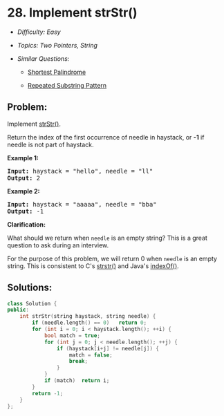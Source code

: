 # 28. Implement strStr()

* *Difficulty: Easy*

* *Topics: Two Pointers, String*

* *Similar Questions:*

  * [Shortest Palindrome](./tests/implement-strstr.md)

  * [Repeated Substring Pattern](./tests/implement-strstr.md)

## Problem:

<p>Implement <a href="http://www.cplusplus.com/reference/cstring/strstr/" target="_blank">strStr()</a>.</p>

<p>Return the index of the first occurrence of needle in haystack, or <strong>-1</strong> if needle is not part of haystack.</p>

<p><strong>Example 1:</strong></p>

<pre>
<strong>Input:</strong> haystack = &quot;hello&quot;, needle = &quot;ll&quot;
<strong>Output:</strong> 2
</pre>

<p><strong>Example 2:</strong></p>

<pre>
<strong>Input:</strong> haystack = &quot;aaaaa&quot;, needle = &quot;bba&quot;
<strong>Output:</strong> -1
</pre>

<p><strong>Clarification:</strong></p>

<p>What should we return when <code>needle</code> is an empty string? This is a great question to ask during an interview.</p>

<p>For the purpose of this problem, we will return 0 when <code>needle</code> is an empty string. This is consistent to C&#39;s&nbsp;<a href="http://www.cplusplus.com/reference/cstring/strstr/" target="_blank">strstr()</a> and Java&#39;s&nbsp;<a href="https://docs.oracle.com/javase/7/docs/api/java/lang/String.html#indexOf(java.lang.String)" target="_blank">indexOf()</a>.</p>

## Solutions:

```c++
class Solution {
public:
    int strStr(string haystack, string needle) {
        if (needle.length() == 0)   return 0;
        for (int i = 0; i < haystack.length(); ++i) {
            bool match = true;
            for (int j = 0; j < needle.length(); ++j) {
                if (haystack[i+j] != needle[j]) {
                    match = false;
                    break;
                }
            }
            if (match)  return i;
        }
        return -1;
    }
};
```
